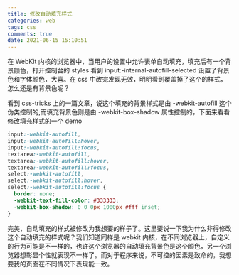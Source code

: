 ```yaml
---
title: 修改自动填充样式
categories: web
tags: css
comments: true
date: 2021-06-15 15:10:51
---
```

在 WebKit 内核的浏览器中，当用户的设置中允许表单自动填充，填充后有一个背景颜色，打开控制台的 styles 看到 input:-internal-autofill-selected 设置了背景色和字体颜色，大喜。在 css 中改完发现无效，明明看到覆盖掉了这个的样式，怎么还是有背景色呢？

看到 css-tricks 上的一篇文章，说这个填充的背景样式是由 -webkit-autofill 这个伪类控制的,而填充背景色则是由 -webkit-box-shadow 属性控制的，下面来看看修改填充样式的一个 demo

```css
input:-webkit-autofill,
input:-webkit-autofill:hover,
input:-webkit-autofill:focus,
textarea:-webkit-autofill,
textarea:-webkit-autofill:hover,
textarea:-webkit-autofill:focus,
select:-webkit-autofill,
select:-webkit-autofill:hover,
select:-webkit-autofill:focus {
  border: none;
  -webkit-text-fill-color: #333333;
  -webkit-box-shadow: 0 0 0px 1000px #fff inset;
}
```

完美，自动填充的样式被修改为我想要的样子了。这里要说一下我为什么非得修改这个自动填充的样式呢？我们知道同样是 webkit 内核，在不同浏览器上，自定义的行为可能是不一样的，也许这个浏览器的自动填充背景色是这个颜色，另一个浏览器想彰显个性就表现不一样了。而对于程序来说，不可控的因素是致命的，我想要我的页面在不同情况下表现能一致。